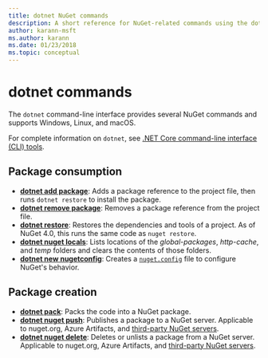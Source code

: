 ```yaml
---
title: dotnet NuGet commands
description: A short reference for NuGet-related commands using the dotnet command-line interface.
author: karann-msft
ms.author: karann
ms.date: 01/23/2018
ms.topic: conceptual
---
```


# dotnet commands

The `dotnet` command-line interface provides several NuGet commands and supports Windows, Linux, and macOS.

For complete information on `dotnet`, see [.NET Core command-line interface (CLI) tools](/dotnet/core/tools/?tabs=netcore2x).

## Package consumption

- [**dotnet add package**](/dotnet/core/tools/dotnet-add-package): Adds a package reference to the project file, then runs `dotnet restore` to install the package.
- [**dotnet remove package**](/dotnet/core/tools/dotnet-remove-package): Removes a package reference from the project file.
- [**dotnet restore**](/dotnet/core/tools/dotnet-restore?tabs=netcore2x): Restores the dependencies and tools of a project. As of NuGet 4.0, this runs the same code as `nuget restore`.
- [**dotnet nuget locals**](/dotnet/core/tools/dotnet-nuget-locals): Lists locations of the *global-packages*, *http-cache*, and *temp* folders and clears the contents of those folders.
- [**dotnet new nugetconfig**](/dotnet/core/tools/dotnet-new): Creates a [`nuget.config`](https://docs.microsoft.com/en-us/nuget/reference/nuget-config-file) file to configure NuGet's behavior.

## Package creation

- [**dotnet pack**](/dotnet/core/tools/dotnet-pack?tabs=netcore2x): Packs the code into a NuGet package.
- [**dotnet nuget push**](/dotnet/core/tools/dotnet-nuget-push): Publishes a package to a NuGet server. Applicable to nuget.org, Azure Artifacts, and [third-party NuGet servers](https://docs.microsoft.com/en-us/nuget/hosting-packages/overview).
- [**dotnet nuget delete**](/dotnet/core/tools/dotnet-nuget-delete): Deletes or unlists a package from a NuGet server. Applicable to nuget.org, Azure Artifacts, and [third-party NuGet servers](https://docs.microsoft.com/en-us/nuget/hosting-packages/overview).
